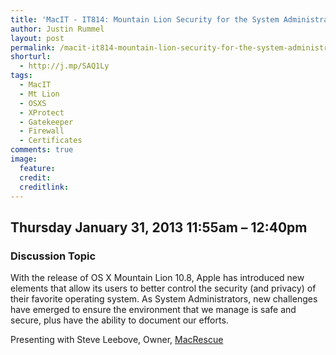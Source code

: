 ```yaml
---
title: 'MacIT - IT814: Mountain Lion Security for the System Administrator'
author: Justin Rummel
layout: post
permalink: /macit-it814-mountain-lion-security-for-the-system-administrator/
shorturl:
  - http://j.mp/SAQ1Ly
tags:
  - MacIT
  - Mt Lion
  - OSXS
  - XProtect
  - Gatekeeper
  - Firewall
  - Certificates
comments: true
image:
  feature:
  credit:
  creditlink:
---
```

Thursday January 31, 2013 11:55am – 12:40pm
---

### Discussion Topic
With the release of OS X Mountain Lion 10.8, Apple has introduced new elements that allow its users to better control the security (and privacy) of their favorite operating system. As System Administrators, new challenges have emerged to ensure the environment that we manage is safe and secure, plus have the ability to document our efforts.

Presenting with Steve Leebove, Owner, [MacRescue][macrescue]

[macrescue]: http://www.macrescue.com